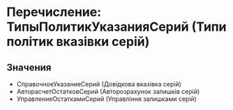 ﻿# Перечисление: ТипыПолитикУказанияСерий (Типи політик вказівки серій)

## Значения

- СправочноеУказаниеСерий (Довідкова вказівка серій)
- АвторасчетОстатковСерий (Авторозрахунок залишків серій)
- УправлениеОстаткамиСерий (Управління залишками серій)


